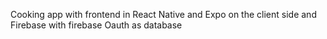 Cooking app with frontend in React Native and Expo on the client side and Firebase with firebase Oauth as database
